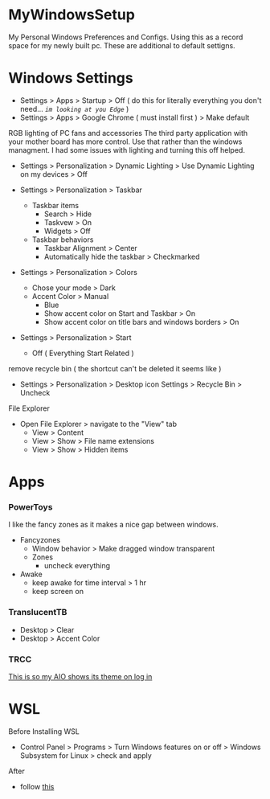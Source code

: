 # MyWindowsSetup
My Personal Windows Preferences and Configs.
Using this as a record space for my newly built pc.
These are additional to default settigns.

# Windows Settings
- Settings > Apps > Startup > Off ( do this for literally everything you don't need... *`im looking at you Edge`* )
- Settings > Apps > Google Chrome ( must install first ) > Make default

RGB lighting of PC fans and accessories
The third party application with your mother board has more control.
Use that rather than the windows managment.
I had some issues with lighting and turning this off helped.
- Settings > Personalization > Dynamic Lighting > Use Dynamic Lighting on my devices > Off

- Settings > Personalization > Taskbar
  - Taskbar items
    - Search > Hide
    - Taskvew > On
    - Widgets > Off
  - Taskbar behaviors
    - Taskbar Alignment > Center
    - Automatically hide the taskbar > Checkmarked
      
- Settings > Personalization > Colors
  - Chose your mode > Dark
  - Accent Color > Manual
    - Blue
    - Show accent color on Start and Taskbar > On
    - Show accent color on title bars and windows borders > On

- Settings > Personalization > Start
  - Off ( Everything Start Related )

remove recycle bin ( the shortcut can't be deleted it seems like )
- Settings > Personalization > Desktop icon Settings > Recycle Bin > Uncheck

File Explorer
- Open File Explorer > navigate to the "View" tab 
  - View > Content 
  - View > Show > File name extensions
  - View > Show > Hidden items

# Apps

### PowerToys
I like the fancy zones as it makes a nice gap between windows.
- Fancyzones
  - Window behavior > Make dragged window transparent
  - Zones
    - uncheck everything
- Awake
  -  keep awake for time interval > 1 hr
  -  keep screen on
      
### TranslucentTB
  - Desktop > Clear
  - Desktop > Accent Color

### TRCC 
[ This is so my AIO shows its theme on log in ](https://github.com/lpurgitoryl/TRCC_EnableOnStartup)

# WSL
Before Installing WSL
- Control Panel > Programs > Turn Windows features on or off > Windows Subsystem for Linux > check and apply

After 
- follow [this](https://learn.microsoft.com/en-us/windows/wsl/setup/environment)
